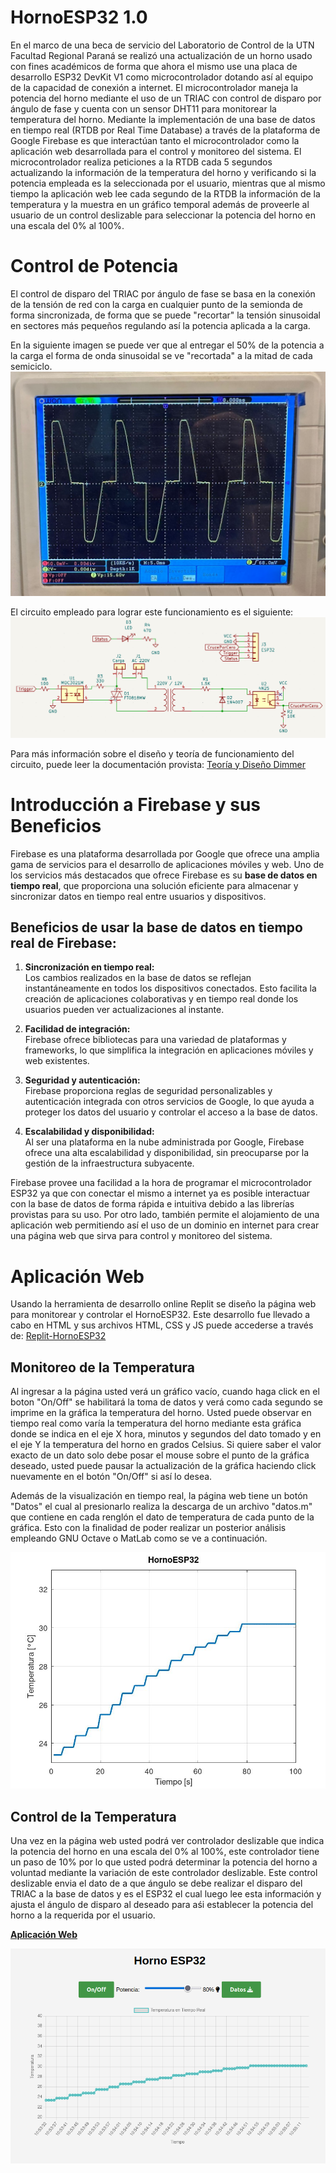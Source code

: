 # HornoESP32 1.0

En el marco de una beca de servicio del Laboratorio de Control de la UTN Facultad Regional Paraná se realizó una actualización de un horno usado con fines académicos de forma que ahora el mismo use una placa de desarrollo ESP32 DevKit V1 como microcontrolador dotando así al equipo de la capacidad de conexión a internet. El microcontrolador maneja la potencia del horno mediante el uso de un TRIAC con control de disparo por ángulo de fase y cuenta con un sensor DHT11 para monitorear la temperatura del horno. Mediante la implementación de una base de datos en tiempo real (RTDB por Real Time Database) a través de la plataforma de Google Firebase es que interactúan tanto el microcontrolador como la aplicación web desarrollada para el control y monitoreo del sistema. El microcontrolador realiza peticiones a la RTDB cada 5 segundos actualizando la información de la temperatura del horno y verificando si la potencia empleada es la seleccionada por el usuario, mientras que al mismo tiempo la aplicación web lee cada segundo de la RTDB la información de la temperatura y la muestra en un gráfico temporal además de proveerle al usuario de un control deslizable para seleccionar la potencia del horno en una escala del 0% al 100%.

# Control de Potencia

El control de disparo del TRIAC por ángulo de fase se basa en la conexión de la tensión de red con la carga en cualquier punto de la semionda de forma sincronizada, de forma que se puede "recortar" la tensión sinusoidal en sectores más pequeños regulando así la potencia aplicada a la carga.

En la siguiente imagen se puede ver que al entregar el 50% de la potencia a la carga el forma de onda sinusoidal se ve "recortada" a la mitad de cada semiciclo.
![Forma de Onda con 50% de la Potencia](https://github.com/ezequiel1611/horno_sdc/blob/main/Images/tension_salida_50.jpeg)

El circuito empleado para lograr este funcionamiento es el siguiente:
![Circuito](https://github.com/ezequiel1611/horno_sdc/blob/main/Images/circuit_diagram.png)

Para más información sobre el diseño y teoría de funcionamiento del circuito, puede leer la documentación provista: [Teoría y Diseño Dimmer](https://github.com/ezequiel1611/horno_sdc/blob/main/Dimmer/TP2_Potencia.pdf)

# Introducción a Firebase y sus Beneficios

Firebase es una plataforma desarrollada por Google que ofrece una amplia gama de servicios para el desarrollo de aplicaciones móviles y web. Uno de los servicios más destacados que ofrece Firebase es su **base de datos en tiempo real**, que proporciona una solución eficiente para almacenar y sincronizar datos en tiempo real entre usuarios y dispositivos.

## Beneficios de usar la base de datos en tiempo real de Firebase:

1. **Sincronización en tiempo real:**  
   Los cambios realizados en la base de datos se reflejan instantáneamente en todos los dispositivos conectados. Esto facilita la creación de aplicaciones colaborativas y en tiempo real donde los usuarios pueden ver actualizaciones al instante.

2. **Facilidad de integración:**  
   Firebase ofrece bibliotecas para una variedad de plataformas y frameworks, lo que simplifica la integración en aplicaciones móviles y web existentes.

3. **Seguridad y autenticación:**  
   Firebase proporciona reglas de seguridad personalizables y autenticación integrada con otros servicios de Google, lo que ayuda a proteger los datos del usuario y controlar el acceso a la base de datos.

4. **Escalabilidad y disponibilidad:**  
   Al ser una plataforma en la nube administrada por Google, Firebase ofrece una alta escalabilidad y disponibilidad, sin preocuparse por la gestión de la infraestructura subyacente.

Firebase provee una facilidad a la hora de programar el microcontrolador ESP32 ya que con conectar el mismo a internet ya es posible interactuar con la base de datos de forma rápida e intuitiva debido a las librerías provistas para su uso. Por otro lado, también permite el alojamiento de una aplicación web permitiendo así el uso de un dominio en internet para crear una página web que sirva para control y monitoreo del sistema.

# Aplicación Web

Usando la herramienta de desarrollo online Replit se diseño la página web para monitorear y controlar el HornoESP32. Este desarrollo fue llevado a cabo en HTML y sus archivos HTML, CSS y JS puede accederse a través de: [Replit-HornoESP32](https://replit.com/@lautaroezequie3/HornoSDC)

## Monitoreo de la Temperatura

Al ingresar a la página usted verá un gráfico vacío, cuando haga click en el boton "On/Off" se habilitará la toma de datos y verá como cada segundo se imprime en la gráfica la temperatura del horno. Usted puede observar en tiempo real como varía la temperatura del horno mediante esta gráfica donde se indica en el eje X hora, minutos y segundos del dato tomado y en el eje Y la temperatura del horno en grados Celsius. Si quiere saber el valor exacto de un dato solo debe posar el mouse sobre el punto de la gráfica deseado, usted puede pausar la actualización de la gráfica haciendo click nuevamente en el botón "On/Off" si así lo desea.

Además de la visualización en tiempo real, la página web tiene un botón "Datos" el cual al presionarlo realiza la descarga de un archivo "datos.m" que contiene en cada renglón el dato de temperatura de cada punto de la gráfica. Esto con la finalidad de poder realizar un posterior análisis empleando GNU Octave o MatLab como se ve a continuación.

![test_octave](https://github.com/ezequiel1611/horno_sdc/blob/main/Images/plot_data_1.jpg)

## Control de la Temperatura

Una vez en la página web usted podrá ver controlador deslizable que indica la potencia del horno en una escala del 0% al 100%, este controlador tiene un paso de 10% por lo que usted podrá determinar la potencia del horno a voluntad mediante la variación de este controlador deslizable. Este control deslizable envia el dato de a que ángulo se debe realizar el disparo del TRIAC a la base de datos y es el ESP32 el cual luego lee esta información y ajusta el ángulo de disparo al deseado para aśi establecer la potencia del horno a la requerida por el usuario.

**[Aplicación Web](https://horno-sdc.web.app/)**

![preview app web](https://github.com/ezequiel1611/horno_sdc/blob/main/Images/test1.png)
